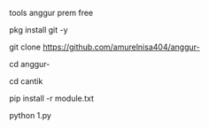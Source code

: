 tools anggur prem free

pkg install git -y

git clone https://github.com/amurelnisa404/anggur-

cd anggur-

cd cantik

pip install -r  module.txt

python 1.py
